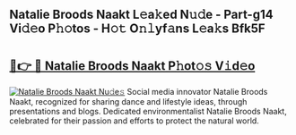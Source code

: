## Natalie Broods Naakt L𝚎a𝚔ed N𝚞𝚍e - Part-g14 Vi𝚍𝚎o P𝚑𝚘tos - H𝚘𝚝 O𝚗𝚕yf𝚊ns L𝚎a𝚔s Bfk5F

# <h2><a href="http://kf1zems.oniu.top/?m=Natalie+Broods+Naakt">🔗👉 🔴 Natalie Broods Naakt P𝚑ot𝚘𝚜 V𝚒d𝚎o</a></h2>

[![Natalie Broods Naakt Nu𝚍e𝚜](https://i.imgur.com/0qMVB7G.gif)](http://kf1zems.oniu.top/?m=Natalie+Broods+Naakt)
Social media innovator Natalie Broods Naakt, recognized for sharing dance and lifestyle ideas, through presentations and blogs. Dedicated environmentalist Natalie Broods Naakt, celebrated for their passion and efforts to protect the natural world.  
